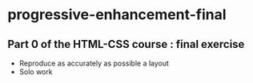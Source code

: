 # progressive-enhancement-final
## Part 0 of the HTML-CSS course : final exercise

* Reproduce as accurately as possible a layout
* Solo work
